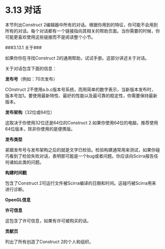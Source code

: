 # 3.13 对话

本节列出Construct 2编辑器中所有的对话。根据你用到的特征，你可能不会用到所有的对话。每个对话都有一个链接指向其相关的帮助页面。当你需要的时候，你可能更喜欢使用这些链接而不是阅读整个小节。

###3.13.1 关于###

如果你你在寻找Construct 2的通用帮助，试试手册。这部分讲述关于对话。

关于对话包含下面的信息：

**发布号**（例如：70次发布）

COnstruct 2不使用a.b.c版本号系统，而用简单的数字表示，当新版本发布时，版本号加1。要使用最新特性、最好的性能以及最可靠的稳定性，你需要保持最新版本。

**发布架构**（32位或64位）

这取决于你使用32位还是64位的Construct 2.如果你使用64位的电脑，推荐使用64位版本，除非你使用的是便携版。

**发布类型**

紧跟发布号与发布架构之后的就是文字已检验。检验构建通常用来测试，如果你碰巧看到了检验失败对话，表明那可能是一个bug或者问题。你应该向Scirra报告任何诸如此类的问题。

**构建时间戳**

包含了Construct 2可运行文件被Scirra编译的日期和时间。这碰巧被Scirra用来进行诊断。

**OpenGL信息**

**许可信息**

这包含了许可信息，如果有许可被购买的话。

**贡献页**

列出了所有创造了Construct 2的个人和组织。


